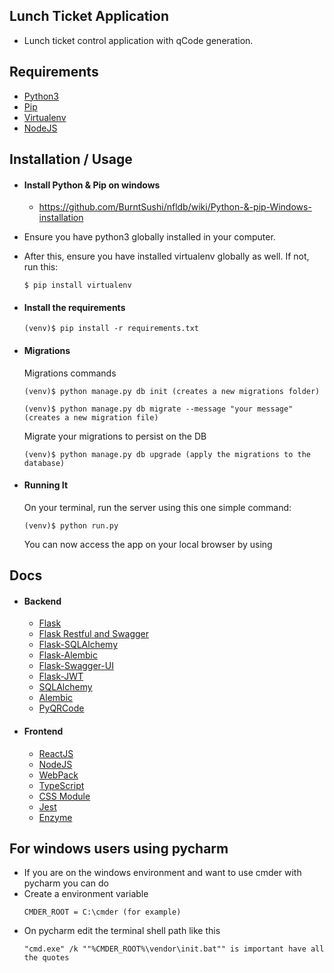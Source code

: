 ## Lunch Ticket Application
* Lunch ticket control application with qCode generation.

## Requirements
* [Python3](https://www.python.org/)
* [Pip](https://pypi.python.org/pypi/pip)
* [Virtualenv](https://virtualenv.pypa.io/en/stable/)
* [NodeJS](https://nodejs.org/)

## Installation / Usage
* #### Install Python & Pip on windows
    * https://github.com/BurntSushi/nfldb/wiki/Python-&-pip-Windows-installation

* Ensure you have python3 globally installed in your computer.
* After this, ensure you have installed virtualenv globally as well. If not, run this:
    ```
    $ pip install virtualenv
    ```

* #### Install the requirements
    ```
    (venv)$ pip install -r requirements.txt
    ```

* #### Migrations
    Migrations commands
    ```
    (venv)$ python manage.py db init (creates a new migrations folder)
    ```

    ```
    (venv)$ python manage.py db migrate --message "your message" (creates a new migration file)
    ```

    Migrate your migrations to persist on the DB
    ```
    (venv)$ python manage.py db upgrade (apply the migrations to the database)
    ```


* #### Running It
    On your terminal, run the server using this one simple command:
    ```
    (venv)$ python run.py
    ```
    You can now access the app on your local browser by using


## Docs
* #### Backend
    * [Flask](http://flask.pocoo.org/)
    * [Flask Restful and Swagger](https://github.com/swege/flask-restful-swagger-2.0)
    * [Flask-SQLAlchemy](http://flask-sqlalchemy.pocoo.org/2.3/)
    * [Flask-Alembic](https://flask-alembic.readthedocs.io/en/stable/)
    * [Flask-Swagger-UI](https://github.com/sveint/flask-swagger-ui)
    * [Flask-JWT](https://pythonhosted.org/Flask-JWT/)
    * [SQLAlchemy](https://www.sqlalchemy.org/)
    * [Alembic](https://pypi.python.org/pypi/alembic)
    * [PyQRCode](https://pypi.python.org/pypi/PyQRCode)
* #### Frontend
    * [ReactJS](https://reactjs.org/)
    * [NodeJS](https://nodejs.org/)
    * [WebPack](https://webpack.js.org/)
    * [TypeScript](https://www.typescriptlang.org/)
    * [CSS Module](https://github.com/css-modules/css-modules)
    * [Jest](https://facebook.github.io/jest/)
    * [Enzyme](http://airbnb.io/enzyme/)


## For windows users using pycharm
* If you are on the windows environment and want to use cmder with pycharm you can do
* Create a environment variable
    ```
    CMDER_ROOT = C:\cmder (for example)
    ```
* On pycharm edit the terminal shell path like this
    ```
    "cmd.exe" /k ""%CMDER_ROOT%\vendor\init.bat"" is important have all the quotes
    ```